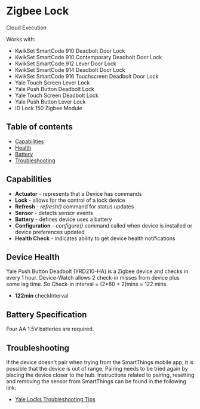 # Zigbee Lock

Cloud Execution

Works with: 

* KwikSet SmartCode 910 Deadbolt Door Lock
* KwikSet SmartCode 910 Contemporary Deadbolt Door Lock
* KwikSet SmartCode 912 Lever Door Lock
* KwikSet SmartCode 914 Deadbolt Door Lock
* KwikSet SmartCode 916 Touchscreen Deadbolt Door Lock
* Yale Touch Screen Lever Lock
* Yale Push Button Deadbolt Lock
* Yale Touch Screen Deadbolt Lock
* Yale Push Button Lever Lock
* ID Lock 150 Zigbee Module

## Table of contents

* [Capabilities](#capabilities)
* [Health](#device-health)
* [Battery](#battery-specification)
* [Troubleshooting](#troubleshooting)

## Capabilities

* **Actuator** - represents that a Device has commands
* **Lock** - allows for the control of a lock device
* **Refresh** - _refresh()_ command for status updates
* **Sensor** - detects sensor events
* **Battery** - defines device uses a battery
* **Configuration** - _configure()_ command called when device is installed or device preferences updated
* **Health Check** - indicates ability to get device health notifications

## Device Health

Yale Push Button Deadbolt (YRD210-HA) is a Zigbee device and checks in every 1 hour.
Device-Watch allows 2 check-in misses from device plus some lag time. So Check-in interval = (2*60 + 2)mins = 122 mins.

 * __122min__ checkInterval

## Battery Specification

Four AA 1.5V batteries are required.

## Troubleshooting

If the device doesn't pair when trying from the SmartThings mobile app, it is possible that the device is out of range.
Pairing needs to be tried again by placing the device closer to the hub.
Instructions related to pairing, resetting and removing the sensor from SmartThings can be found in the following link:
* [Yale Locks Troubleshooting Tips](https://support.smartthings.com/hc/en-us/articles/205138400)